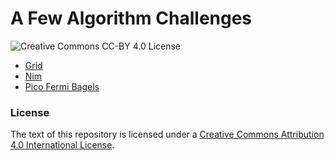 # A Few Algorithm Challenges

![Creative Commons CC-BY 4.0 License](https://i.creativecommons.org/l/by/4.0/80x15.png "Creative Commons CC-BY 4.0")

- [Grid](https://github.com/emilyaviva/algorithm-challenges/blob/master/grid.md)
- [Nim](https://github.com/emilyaviva/algorithm-challenges/blob/master/nim.md)
- [Pico Fermi Bagels](https://github.com/emilyaviva/algorithm-challenges/blob/master/picofermibagels.md)

### License

The text of this repository is licensed under a [Creative Commons Attribution 4.0 International License]( http://creativecommons.org/licenses/by/4.0/).
